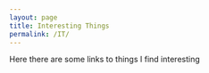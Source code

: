 ```yaml
---
layout: page
title: Interesting Things
permalink: /IT/
---
```

Here there are some links to things I find interesting 


